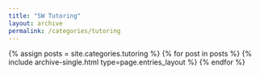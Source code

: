 ```yaml
---
title: "SW Tutoring"
layout: archive
permalink: /categories/tutoring
---
```



{% assign posts = site.categories.tutoring %}
{% for post in posts %} {% include archive-single.html type=page.entries_layout %} {% endfor %}